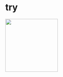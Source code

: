 # try

<p align="left">
  <a href="https://github.com/anuraghazra/github-readme-stats" target="_blank">
    <img src="https://github-readme-stats.vercel.app/api?username=haritsdev0981&show_icons=true&bg_color=FFFF&text_color=000&border_color=444" height="165">
  </a>
  <br>
</p>
